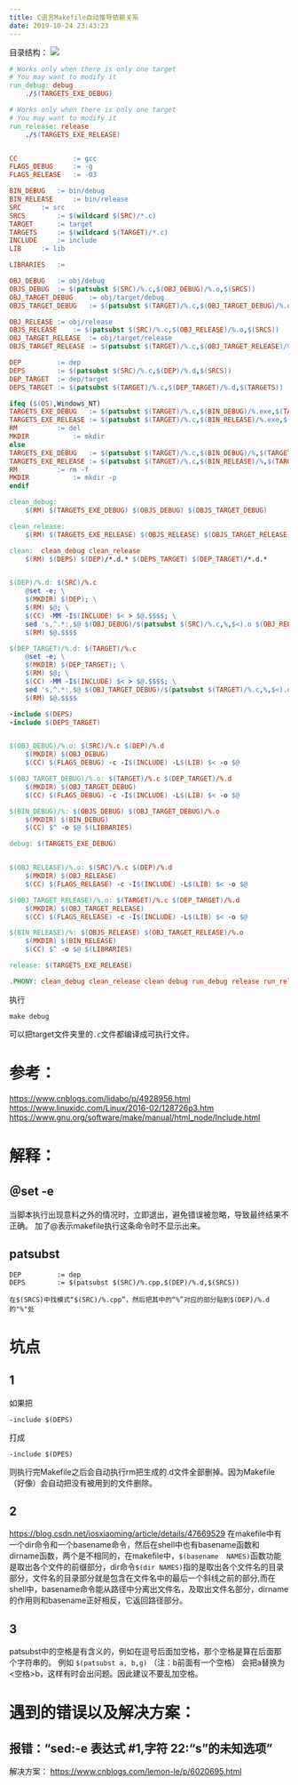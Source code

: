 ```yaml
---
title: C语言Makefile自动推导依赖关系
date: 2019-10-24 23:43:23
---
```


目录结构：
![](C语言Makefile自动推导依赖关系/2020041120281750.png)
```Makefile
# Works only when there is only one target
# You may want to modify it
run_debug: debug
	./$(TARGETS_EXE_DEBUG)

# Works only when there is only one target
# You may want to modify it
run_release: release
	./$(TARGETS_EXE_RELEASE)


CC				:= gcc
FLAGS_DEBUG 	:= -g
FLAGS_RELEASE 	:= -O3

BIN_DEBUG	:= bin/debug
BIN_RELEASE 	:= bin/release
SRC		:= src
SRCS		:= $(wildcard $(SRC)/*.c)
TARGET		:= target
TARGETS		:= $(wildcard $(TARGET)/*.c)
INCLUDE		:= include
LIB		:= lib

LIBRARIES	:=

OBJ_DEBUG	:= obj/debug
OBJS_DEBUG	:= $(patsubst $(SRC)/%.c,$(OBJ_DEBUG)/%.o,$(SRCS))
OBJ_TARGET_DEBUG	:= obj/target/debug
OBJS_TARGET_DEBUG	:= $(patsubst $(TARGET)/%.c,$(OBJ_TARGET_DEBUG)/%.o,$(TARGETS))

OBJ_RELEASE	:= obj/release
OBJS_RELEASE	:= $(patsubst $(SRC)/%.c,$(OBJ_RELEASE)/%.o,$(SRCS))
OBJ_TARGET_RELEASE	:= obj/target/release
OBJS_TARGET_RELEASE	:= $(patsubst $(TARGET)/%.c,$(OBJ_TARGET_RELEASE)/%.o,$(TARGETS))

DEP			:= dep
DEPS		:= $(patsubst $(SRC)/%.c,$(DEP)/%.d,$(SRCS))
DEP_TARGET	:= dep/target
DEPS_TARGET	:= $(patsubst $(TARGET)/%.c,$(DEP_TARGET)/%.d,$(TARGETS))

ifeq ($(OS),Windows_NT)
TARGETS_EXE_DEBUG	:= $(patsubst $(TARGET)/%.c,$(BIN_DEBUG)/%.exe,$(TARGETS))
TARGETS_EXE_RELEASE	:= $(patsubst $(TARGET)/%.c,$(BIN_RELEASE)/%.exe,$(TARGETS))
RM 			:= del
MKDIR			:= mkdir
else
TARGETS_EXE_DEBUG	:= $(patsubst $(TARGET)/%.c,$(BIN_DEBUG)/%,$(TARGETS))
TARGETS_EXE_RELEASE	:= $(patsubst $(TARGET)/%.c,$(BIN_RELEASE)/%,$(TARGETS))
RM 			:= rm -f
MKDIR			:= mkdir -p
endif

clean_debug:
	$(RM) $(TARGETS_EXE_DEBUG) $(OBJS_DEBUG) $(OBJS_TARGET_DEBUG)

clean_release:
	$(RM) $(TARGETS_EXE_RELEASE) $(OBJS_RELEASE) $(OBJS_TARGET_RELEASE)

clean:	clean_debug clean_release
	$(RM) $(DEPS) $(DEP)/*.d.* $(DEPS_TARGET) $(DEP_TARGET)/*.d.*


$(DEP)/%.d: $(SRC)/%.c
	@set -e; \
	$(MKDIR) $(DEP); \
	$(RM) $@; \
	$(CC) -MM -I$(INCLUDE) $< > $@.$$$$; \
	sed 's,^.*:,$@ $(OBJ_DEBUG)/$(patsubst $(SRC)/%.c,%,$<).o $(OBJ_RELEASE)/&,g' < $@.$$$$ > $@; \
	$(RM) $@.$$$$

$(DEP_TARGET)/%.d: $(TARGET)/%.c
	@set -e; \
	$(MKDIR) $(DEP_TARGET); \
	$(RM) $@; \
	$(CC) -MM -I$(INCLUDE) $< > $@.$$$$; \
	sed 's,^.*:,$@ $(OBJ_TARGET_DEBUG)/$(patsubst $(TARGET)/%.c,%,$<).o $(OBJ_TARGET_RELEASE)/&,g' < $@.$$$$ > $@; \
	$(RM) $@.$$$$

-include $(DEPS)
-include $(DEPS_TARGET)


$(OBJ_DEBUG)/%.o: $(SRC)/%.c $(DEP)/%.d
	$(MKDIR) $(OBJ_DEBUG)
	$(CC) $(FLAGS_DEBUG) -c -I$(INCLUDE) -L$(LIB) $< -o $@

$(OBJ_TARGET_DEBUG)/%.o: $(TARGET)/%.c $(DEP_TARGET)/%.d
	$(MKDIR) $(OBJ_TARGET_DEBUG)
	$(CC) $(FLAGS_DEBUG) -c -I$(INCLUDE) -L$(LIB) $< -o $@

$(BIN_DEBUG)/%: $(OBJS_DEBUG) $(OBJ_TARGET_DEBUG)/%.o
	$(MKDIR) $(BIN_DEBUG)
	$(CC) $^ -o $@ $(LIBRARIES)

debug: $(TARGETS_EXE_DEBUG)


$(OBJ_RELEASE)/%.o: $(SRC)/%.c $(DEP)/%.d
	$(MKDIR) $(OBJ_RELEASE)
	$(CC) $(FLAGS_RELEASE) -c -I$(INCLUDE) -L$(LIB) $< -o $@

$(OBJ_TARGET_RELEASE)/%.o: $(TARGET)/%.c $(DEP_TARGET)/%.d
	$(MKDIR) $(OBJ_TARGET_RELEASE)
	$(CC) $(FLAGS_RELEASE) -c -I$(INCLUDE) -L$(LIB) $< -o $@

$(BIN_RELEASE)/%: $(OBJS_RELEASE) $(OBJ_TARGET_RELEASE)/%.o
	$(MKDIR) $(BIN_RELEASE)
	$(CC) $^ -o $@ $(LIBRARIES)

release: $(TARGETS_EXE_RELEASE)

.PHONY: clean_debug clean_release clean debug run_debug release run_release
```
执行
```shell
make debug
```
可以把target文件夹里的```.c```文件都编译成可执行文件。

# 参考：
<https://www.cnblogs.com/lidabo/p/4928956.html>
<https://www.linuxidc.com/Linux/2016-02/128726p3.htm>
<https://www.gnu.org/software/make/manual/html_node/Include.html>

# 解释：
## ＠set -e
当脚本执行出现意料之外的情况时，立即退出，避免错误被忽略，导致最终结果不正确。
加了@表示makefile执行这条命令时不显示出来。 

## patsubst
```
DEP			:= dep
DEPS		:= $(patsubst $(SRC)/%.cpp,$(DEP)/%.d,$(SRCS))

在$(SRCS)中找模式“$(SRC)/%.cpp”，然后把其中的“%”对应的部分贴到$(DEP)/%.d的"%"处
```

# 坑点
## 1
如果把
```
-include $(DEPS)
```
打成
```
-include $(DPES)
```
则执行完Makefile之后会自动执行rm把生成的.d文件全部删掉。因为Makefile（好像）会自动把没有被用到的文件删除。

## 2
<https://blog.csdn.net/iosxiaoming/article/details/47669529>
在makefile中有一个dir命令和一个basename命令，然后在shell中也有basename函数和dirname函数，两个是不相同的，在makefile中，```$(basename  NAMES)```函数功能是取出各个文件的前缀部分，dir命令```$(dir NAMES)```指的是取出各个文件名的目录部分，文件名的目录部分就是包含在文件名中的最后一个斜线之前的部分,而在shell中，basename命令能从路径中分离出文件名，及取出文件名部分，dirname的作用则和basename正好相反，它返回路径部分。

## 3
patsubst中的空格是有含义的，例如在逗号后面加空格，那个空格是算在后面那个字符串的。
例如
```$(patsubst a, b,g)```
（注：b前面有一个空格）
会把a替换为 <空格>b，这样有时会出问题。因此建议不要乱加空格。


# 遇到的错误以及解决方案：
## 报错：“sed:-e 表达式 #1,字符 22:“s”的未知选项”
解决方案：
<https://www.cnblogs.com/lemon-le/p/6020695.html>
